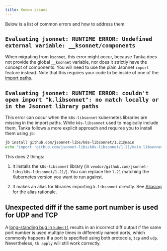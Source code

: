 ```yaml
---
title: Known issues
---
```


Below is a list of common errors and how to address them.

## `Evaluating jsonnet: RUNTIME ERROR: Undefined external variable: __ksonnet/components`

When migrating from `ksonnet`, this error might occur, because Tanka does not
provide the global `__ksonnet` variable, nor does it strictly have the concept
of components.
You will need to use the plain Jsonnet `import` feature instead. Note that this
requires your code to be inside of one of the
[import paths](/libraries/import-paths).

## `Evaluating jsonnet: RUNTIME ERROR: couldn't open import "k.libsonnet": no match locally or in the Jsonnet library paths`

This error can occur when the `k8s-libsonnet` kubernetes libraries are missing in the
import paths. While `k8s-libsonnet` used to magically include them, Tanka follows a
more explicit approach and requires you to install them using `jb`:

```bash
jb install github.com/jsonnet-libs/k8s-libsonnet/1.21@main
echo "import 'github.com/jsonnet-libs/k8s-libsonnet/1.21/main.libsonnet'" > lib/k.libsonnet
```

This does 2 things:

1. It installs the `k8s-libsonnet` library (in `vendor/github.com/jsonnet-libs/k8s-libsonnet/1.21/`).
   You can replace the `1.21` matching the Kubernetes version you want to run against.

2. It makes an alias for libraries importing `k.libsonnet` directly. See
   [Aliasing](/tutorial/k-lib#aliasing) for the alias rationale.

## Unexpected diff if the same port number is used for UDP and TCP

A [long-standing bug in `kubectl`](https://github.com/kubernetes/kubernetes/issues/39188)
results in an incorrect diff output if the same port number is used multiple
times in differently named ports, which commonly happens if a port is specified
using both protocols, `tcp` and `udp`. Nevertheless, `tk apply` will still work
correctly.

